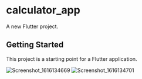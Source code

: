 # calculator_app

A new Flutter project.

## Getting Started

This project is a starting point for a Flutter application.

![Screenshot_1616134669](https://user-images.githubusercontent.com/64243974/111739426-3c75b980-88ad-11eb-9ee1-de80619c275e.png)
![Screenshot_1616134701](https://user-images.githubusercontent.com/64243974/111739436-3e3f7d00-88ad-11eb-9af3-397170f029a4.png)
